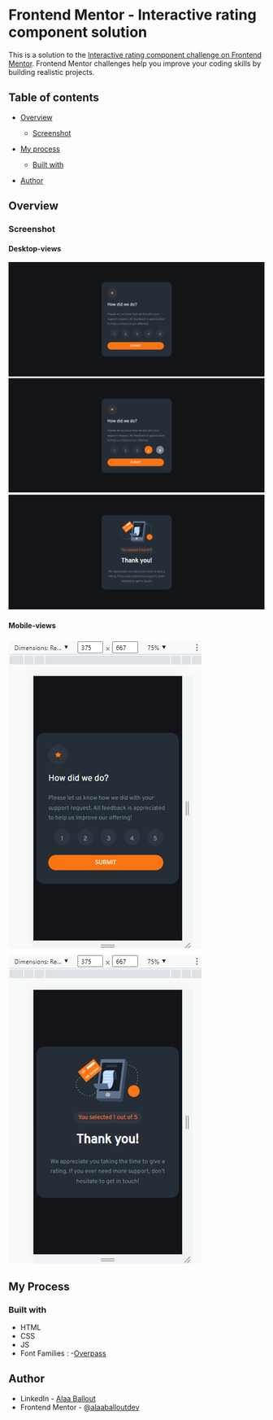 # Frontend Mentor - Interactive rating component solution

This is a solution to the [Interactive rating component challenge on Frontend Mentor](https://www.frontendmentor.io/challenges/interactive-rating-component-koxpeBUmI). Frontend Mentor challenges help you improve your coding skills by building realistic projects. 

## Table of contents

- [Overview](#overview)
  - [Screenshot](#screenshot)
 
- [My process](#my-process)
  - [Built with](#built-with)
- [Author](#author)




## Overview

### Screenshot
#### Desktop-views
![](./design/Screenshot-1.png)
![](./design/Screenshot-2.png)
![](./design/Screenshot-3.png)
#### Mobile-views
![](./design/Screenshot-4.png)
![](./design/Screenshot-5.png)

## My Process

### Built with

- HTML
- CSS
- JS
- Font Families : -[Overpass](https://fonts.google.com/specimen/Overpass)
## Author

- LinkedIn - [Alaa Ballout](https://www.linkedin.com/in/alaa-ballout/)
- Frontend Mentor - [@alaaballoutdev](https://www.frontendmentor.io/profile/alaaballoutdev)
